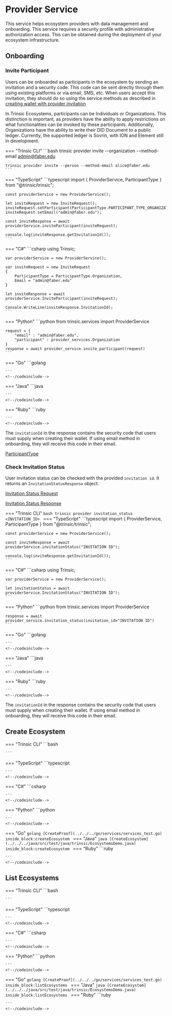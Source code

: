 # Provider Service

This service helps ecosystem providers with data management and onboarding. This service requires a security profile with administrative authorization access. This can be obtained during the deployment of your ecosystem infrastructure.

## Onboarding

### Invite Participant

Users can be onboarded as participants in the ecosystem by sending an invitation and a security code. This code can be sent directly through them using existing platforms or via email, SMS, etc.
When users accept this invitation, they should do so using the service methods as described in [creating wallet with provider invitation](/reference/services/wallet-service/#create-wallet-with-provider-invitation)

In Trinsic Ecosystems, participants can be Individuals or Organizations. This distinction is important, as providers have the ability to apply restrictions on what functionalities can be invoked by these participants. Additionally, Organizations have the ability to write their DID Document to a public ledger. Currently, the supported ledger is Sovrin, with ION and Element still in development.

=== "Trinsic CLI"
    ```bash
    trinsic provider invite --organization --method-email admin@faber.edu

    trinsic provider invite --person --method-email alice@faber.edu
    ```
=== "TypeScript"
    ```typescript
    import { ProviderService, ParticipantType } from "@trinsic/trinsic";

    const providerService = new ProviderService();

    let inviteRequest = new InviteRequest();
    inviteRequest.setParticipant(ParticipantType.PARTICIPANT_TYPE_ORGANIZATION);
    inviteRequest.setEmail("admin@faber.edu");

    const inviteResponse = await providerService.inviteParticipant(inviteRequest);

    console.log(inviteResponse.getInvitationId());
    ```
=== "C#"
    ```csharp
    using Trinsic;

    var providerService = new ProviderService();

    var inviteRequest = new InviteRequest
    {
        ParticipantType = ParticipantType.Organization,
        Email = "admin@faber.edu"
    }

    let inviteResponse = await providerService.InviteParticipant(inviteRequest);

    Console.WriteLine(inviteResponse.InvitationId);
    ```

=== "Python"
    ```python
    from trinsic.services import ProviderService
  
    request = {
        "email" : "admin@faber.edu",
        "participant" : provider_services.Organization
    } 
    response = await provider_service.invite_participant(request)
    ```
=== "Go"
    <!--codeinclude-->
    ```golang
    
    ```
    <!--/codeinclude-->
=== "Java"
    <!--codeinclude-->
    ```java
    
    ```
    <!--/codeinclude-->
=== "Ruby"
    <!--codeinclude-->
    ```ruby
    
    ```
    <!--/codeinclude-->

The `invitationId` in the response contains the security code that users must supply when creating their wallet. If using email method in onboarding, they will receive this code in their email.

[ParticipantType](/reference/proto/#participanttype)

### Check Invitation Status

User invitation status can be checked with the provided `invitation id`. It returns an `InvitationStatusResponse` object. 

[Invitation Status Request](/reference/proto/#invitationstatusrequest)

[Invitation Status Response](/reference/proto/#invitationstatusresponset)

=== "Trinsic CLI"
    ```bash
    trinsic provider invitation_status <INVITATION_ID>
    ```
=== "TypeScript"
    ```typescript
    import { ProviderService, ParticipantType } from "@trinsic/trinsic";

    const providerService = new ProviderService();

    const inviteResponse = await providerService.invitationStatus("INVITATION ID");

    console.log(inviteResponse.getInvitationId());
    ```
=== "C#"
    ```csharp
    using Trinsic;

    var providerService = new ProviderService();

    let invitationStatus = await providerService.InvitationStatus("INVITATION ID");
    ```

=== "Python"
    ```python
    from trinsic.services import ProviderService
  
    response = await provider_service.invitation_status(invitation_id="INVITATION ID")
    ```
=== "Go"
    <!--codeinclude-->
    ```golang
    
    ```
    <!--/codeinclude-->
=== "Java"
    <!--codeinclude-->
    ```java
    
    ```
    <!--/codeinclude-->
=== "Ruby"
    <!--codeinclude-->
    ```ruby
    
    ```
    <!--/codeinclude-->

The `invitationId` in the response contains the security code that users must supply when creating their wallet. If using email method in onboarding, they will receive this code in their email.

## Create Ecosystem

=== "Trinsic CLI"
    ```bash
    
    ```
=== "TypeScript"
    <!--codeinclude-->
    ```typescript
    
    ```
    <!--/codeinclude-->
=== "C#"
    <!--codeinclude-->
    ```csharp
    
    ```
    <!--/codeinclude-->
=== "Python"
    <!--codeinclude-->
    ```python
    
    ```
    <!--/codeinclude-->
=== "Go"
    <!--codeinclude-->
    ```golang
    [CreateProof](../../../go/services/services_test.go) inside_block:createEcosystem
    ```
    <!--/codeinclude-->
=== "Java"
    <!--codeinclude-->
    ```java
    [CreateEcosystem](../../../java/src/test/java/trinsic/EcosystemsDemo.java) inside_block:createEcosystem
    ```
    <!--/codeinclude-->
=== "Ruby"
    <!--codeinclude-->
    ```ruby
    
    ```
    <!--/codeinclude-->

## List Ecosystems

=== "Trinsic CLI"
    ```bash
    
    ```
=== "TypeScript"
    <!--codeinclude-->
    ```typescript
    
    ```
    <!--/codeinclude-->
=== "C#"
    <!--codeinclude-->
    ```csharp
    
    ```
    <!--/codeinclude-->
=== "Python"
    <!--codeinclude-->
    ```python
    
    ```
    <!--/codeinclude-->
=== "Go"
    <!--codeinclude-->
    ```golang
    [CreateProof](../../../go/services/services_test.go) inside_block:listEcosystems
    ```
    <!--/codeinclude-->
=== "Java"
    <!--codeinclude-->
    ```java
    [CreateEcosystem](../../../java/src/test/java/trinsic/EcosystemsDemo.java) inside_block:listEcosystems
    ```
    <!--/codeinclude-->
=== "Ruby"
    <!--codeinclude-->
    ```ruby
    
    ```
    <!--/codeinclude-->

<!-- ## Accept Invite -->
